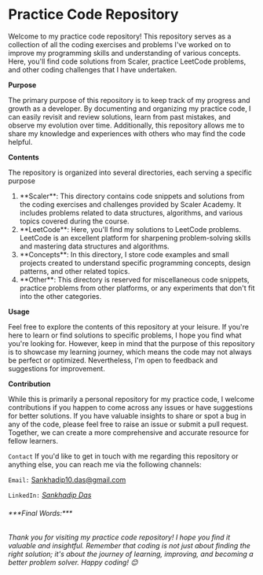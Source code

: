 
# Practice Code Repository

<p>Welcome to my practice code repository! This repository serves as a collection of all the coding exercises and problems I've worked on to improve my programming skills and understanding of various concepts. Here, you'll find code solutions from Scaler, practice LeetCode problems, and other coding challenges that I have undertaken.<p></p>

<b>**Purpose**</b>

The primary purpose of this repository is to keep track of my progress and growth as a developer. By documenting and organizing my practice code, I can easily revisit and review solutions, learn from past mistakes, and observe my evolution over time. Additionally, this repository allows me to share my knowledge and experiences with others who may find the code helpful.

**Contents**

<p>The repository is organized into several directories, each serving a specific purpose</p>
<ol>
<li>**Scaler**: This directory contains code snippets and solutions from the coding exercises and challenges provided by Scaler Academy. It includes problems related to data structures, algorithms, and various topics covered during the course.</li>

<li>**LeetCode**: Here, you'll find my solutions to LeetCode problems. LeetCode is an excellent platform for sharpening problem-solving skills and mastering data structures and algorithms.</li>

<li>**Concepts**: In this directory, I store code examples and small projects created to understand specific programming concepts, design patterns, and other related topics.</li>

<li>**Other**: This directory is reserved for miscellaneous code snippets, practice problems from other platforms, or any experiments that don't fit into the other categories.</li>
</ol>


**Usage**
<p>
Feel free to explore the contents of this repository at your leisure. If you're here to learn or find solutions to specific problems, I hope you find what you're looking for. However, keep in mind that the purpose of this repository is to showcase my learning journey, which means the code may not always be perfect or optimized. Nevertheless, I'm open to feedback and suggestions for improvement.
</p>


**Contribution**
<p>
While this is primarily a personal repository for my practice code, I welcome contributions if you happen to come across any issues or have suggestions for better solutions. If you have valuable insights to share or spot a bug in any of the code, please feel free to raise an issue or submit a pull request. Together, we can create a more comprehensive and accurate resource for fellow learners.
</p>

`Contact`
If you'd like to get in touch with me regarding this repository or anything else, you can reach me via the following channels:

`Email:` [Sankhadip10.das@gmail.com](mailto:your-email@example.com)

`LinkedIn:` *[Sankhadip Das](https://www.linkedin.com/in/sankhadip-das/)*<br/>

<h6>***Final Words:***<h6>
<p>Thank you for visiting my practice code repository! I hope you find it valuable and insightful. Remember that coding is not just about finding the right solution; it's about the journey of learning, improving, and becoming a better problem solver. Happy coding! 😊<p></p>

